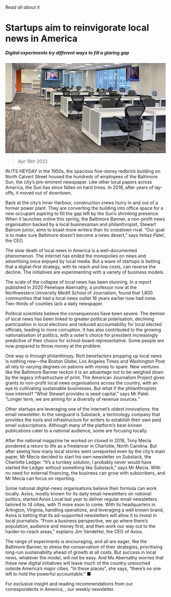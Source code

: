 ###### Read all about it

# Startups aim to reinvigorate local news in America 

##### Digital experiments try different ways to fill a glaring gap 

![image](images/20220416_usp501.jpg) 

> Apr 16th 2022 

IN ITS HEYDAY in the 1950s, the spacious five-storey redbrick building on North Calvert Street housed the hundreds of employees of the  Baltimore Sun, the city’s pre-eminent newspaper. Like other local papers across America, the Sun has since fallen on hard times. In 2018, after years of lay-offs, it moved out of downtown.

Back at the city’s Inner Harbour, construction crews hurry in and out of a former power plant. They are converting the building into office space for a new occupant aspiring to fill the gap left by the Sun’s shrinking presence. When it launches online this spring, the  Baltimore Banner, a non-profit news organisation backed by a local businessman and philanthropist, Stewart Bainum junior, aims to boast more writers than its crosstown rival. “Our goal is to make sure Baltimore doesn’t become a news desert,” says Imtiaz Patel, the CEO.


The slow death of local news in America is a well-documented phenomenon. The internet has ended the monopolies on news and advertising once enjoyed by local media. But a wave of startups is betting that a digital-first strategy, with its reach and low costs, can reverse the decline. The initiatives are experimenting with a variety of business models.

The scale of the collapse of local news has been stunning. In a report published in 2020 Penelope Abernathy, a professor now at the Northwestern University Medill School of Journalism, found that 1,800 communities that had a local news outlet 16 years earlier now had none. Two-thirds of counties lack a daily newspaper.

Political scientists believe the consequences have been severe. The demise of local news has been linked to greater political polarisation, declining participation in local elections and reduced accountability for local elected officials, leading to more corruption. It has also contributed to the growing nationalisation of politics, with a voter’s choice for president increasingly predictive of their choice for school-board representative. Some people are now prepared to throw money at the problem.

One way is through philanthropy. Rich benefactors propping up local news is nothing new—the  Boston Globe, Los Angeles Times and Washington Post all rely to varying degrees on patrons with money to spare. New ventures like the  Baltimore Banner reckon it is an advantage not to be weighed down by the legacy infrastructure of print. The American Journalism Project gives grants to non-profit local news organisations across the country, with an eye to cultivating sustainable businesses. But what if the philanthropists lose interest? “What Stewart provides is seed capital,” says Mr Patel. “Longer term, we are aiming for a diversity of revenue sources.”

Other startups are leveraging one of the internet’s oldest innovations: the email newsletter. In the vanguard is Substack, a technology company that provides the tools and infrastructure for writers to establish their own paid email subscriptions. Although many of the platform’s best-known publications cater to a national audience, some are focusing locally.

After the national magazine he worked on closed in 2018, Tony Mecia pondered a return to life as a freelancer in Charlotte, North Carolina. But after seeing how many local stories went unreported even by the city’s main paper, Mr Mecia decided to start his own newsletter on Substack, the  Charlotte Ledger. “It’s a turnkey solution, I probably never would have started the  Ledger without something like Substack,” says Mr Mecia. With no need for external financing, the business can grow with subscribers, and Mr Mecia can focus on reporting.

Some national digital-news organisations believe their formula can work locally. Axios, mostly known for its daily email newsletters on national politics, started Axios Local last year to deliver regular email newsletters tailored to 14 cities, with 11 more soon to come. With its headquarters in Arlington, Virginia, handling operations, and leveraging a well known brand, Axios is betting that its ad-supported newsletters will allow it to invest in local journalists. “From a business perspective, we go where there’s population, audience and money first, and then work our way out to the harder-to-reach areas,” explains Jim VandeHei, the CEO of Axios.

The range of experiments is encouraging, and all are eager, like the  Baltimore Banner, to stress the conservatism of their strategies, prioritising long-run sustainability ahead of growth at all costs. But success in local news, whatever the model, will not be easy. And Ms Abernathy worries that these new digital initiatives will leave much of the country untouched outside America’s major cities. “In these places”, she says, “there’s no one left to hold the powerful accountable.” ■

For exclusive insight and reading recommendations from our correspondents in America, , our weekly newsletter.

